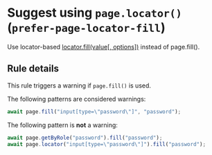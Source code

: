 # Suggest using `page.locator()` (`prefer-page-locator-fill`)

Use locator-based [locator.fill(value[, options])](https://playwright.dev/docs/api/class-locator#locator-fill)
instead of page.fill().

## Rule details

This rule triggers a warning if `page.fill()` is used.

The following patterns are considered warnings:

```javascript
await page.fill("input[type=\"password\"]", "password");
```

The following pattern is **not** a warning:

```javascript
await page.getByRole("password").fill("password");
await page.locator("input[type=\"password\"]").fill("password");
```
